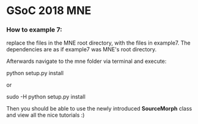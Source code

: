 # GSoC 2018 MNE


### How to example 7:
replace the files in the MNE root directory, with the files in example7. The dependencies are as if example7 was MNE's root directory.

Afterwards navigate to the mne folder via terminal and execute:

python setup.py install

or

sudo -H python setup.py install

Then you should be able to use the newly introduced **SourceMorph** class and view all the nice tutorials :)
